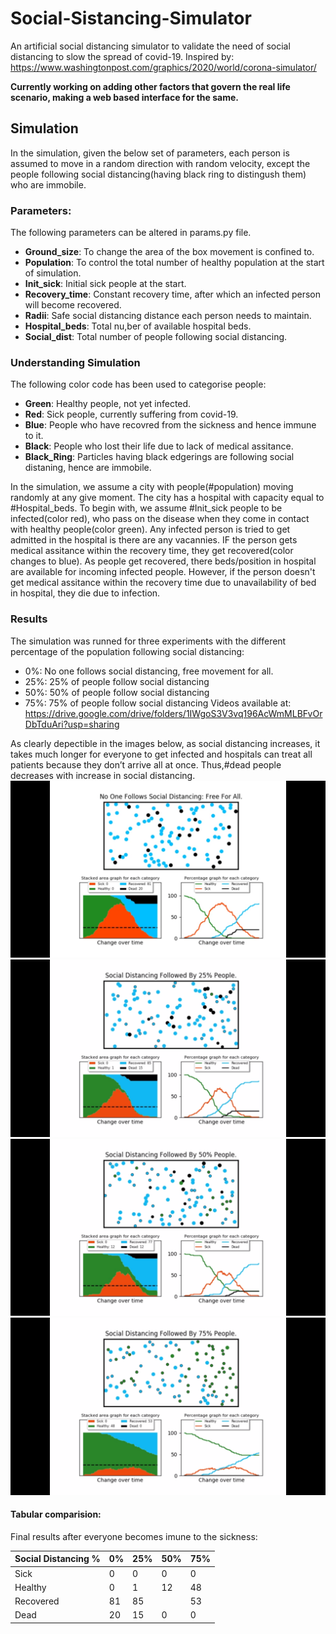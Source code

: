 # Social-Sistancing-Simulator
An artificial social distancing simulator to validate the need of social distancing to slow the spread of covid-19.
Inspired by: https://www.washingtonpost.com/graphics/2020/world/corona-simulator/

__Currently working on adding other factors that govern the real life scenario, making a web based interface for the same.__

## Simulation 
In the simulation, given the below set of parameters, each person is assumed to move in a random direction with random velocity, except the people following social distancing(having black ring to distingush them) who are immobile. 

### Parameters:
The following parameters can be altered in params.py file.
* __Ground_size__: To change the area of the box movement is confined to.
* __Population__: To control the total number of healthy population at the start of simulation.
* __Init_sick__: Initial sick people at the start.
* __Recovery_time__: Constant recovery time, after which an infected person will become recovered.
* __Radii__: Safe social distancing distance each person needs to maintain.
* __Hospital_beds__: Total nu,ber of available hospital beds.
* __Social_dist__: Total number of people following social distancing.

### Understanding Simulation
The following color code has been used to categorise people:
* __Green__: Healthy people, not yet infected.
* __Red__: Sick people, currently suffering from covid-19.
* __Blue__: People who have recovred from the sickness and hence immune to it.
* __Black__: People who lost their life due to lack of medical assitance.
* __Black_Ring__: Particles having black edgerings are following social distaning, hence are immobile.

In the simulation, we assume a city with people(#population) moving randomly at any give moment. The city has a hospital with capacity equal to #Hospital_beds. 
To begin with, we assume #Init_sick people to be infected(color red), who pass on the disease when they come in contact with healthy people(color green). Any infected person is tried to get admitted in the hospital is there are any vacannies. IF the person gets medical assitance within the recovery time, they get recovered(color changes to blue). As people get recovered, there beds/position in hospital are available for incoming infected people.
However, if the person doesn't get medical assitance within the recovery time due to unavailability of bed in hospital, they die due to infection.

### Results
The simulation was runned for three experiments with the different percentage of the population following social distancing:
* 0%: No one follows social distancing, free movement for all.
* 25%: 25% of people follow social distancing
* 50%: 50% of people follow social distancing
* 75%: 75% of people follow social distancing
Videos available at: https://drive.google.com/drive/folders/1IWgoS3V3vq196AcWmMLBFvOrDbTduAri?usp=sharing

As clearly depectible in the images below, as social distancing increases, it takes much longer for everyone to get infected and hospitals can treat all patients because they don’t arrive all at once. Thus,#dead people decreases with increase in social distancing.
![0% social distancing](/images/final_0.png)
![25% social distancing](/images/final_25.png)
![50% social distancing](/images/final_50.png)
![75% social distancing](/images/final_75.png)

#### Tabular comparision:
Final results after everyone becomes imune to the sickness:

Social Distancing % | 0% | 25% | 50% |75%
------------ | -------------|------------ | -------------|------------ 
Sick | 0 | 0 | 0 | 0 
Healthy | 0 | 1 |12| 48
Recovered| 81 | 85 ||53
Dead | 20 | 15 |0|0


